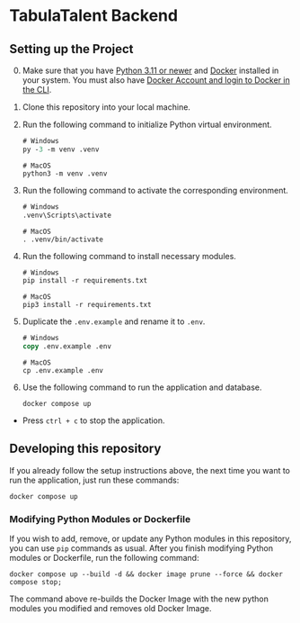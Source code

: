 # TabulaTalent Backend

## Setting up the Project
0. Make sure that you have [Python 3.11 or newer](https://www.python.org/downloads/) and [Docker](https://www.docker.com/) installed in your system. You must also have [Docker Account and login to Docker in the CLI](https://docs.docker.com/docker-hub/access-tokens/#use-an-access-token).

1. Clone this repository into your local machine.

2. Run the following command to initialize Python virtual environment.
   
    ```ps
    # Windows
    py -3 -m venv .venv
    ```

    ```shell
    # MacOS
    python3 -m venv .venv
    ```

3. Run the following command to activate the corresponding environment.

    ```ps
    # Windows
    .venv\Scripts\activate
    ```

    ```shell
    # MacOS
    . .venv/bin/activate
    ```

4. Run the following command to install necessary modules.
   
    ```ps
    # Windows
    pip install -r requirements.txt
    ```

    ```shell
    # MacOS
    pip3 install -r requirements.txt
    ```

5. Duplicate the `.env.example` and rename it to `.env`.
   
    ```ps
    # Windows
    copy .env.example .env
    ```

    ```shell
    # MacOS
    cp .env.example .env
    ```

6. Use the following command to run the application and database.

    ```shell
    docker compose up
    ```

* Press `ctrl + c` to stop the application.

## Developing this repository
If you already follow the setup instructions above, the next time you want to run the application, just run these commands:
```shell
docker compose up
```

### Modifying Python Modules or Dockerfile
If you wish to add, remove, or update any Python modules in this repository, you can use `pip` commands as usual. After you finish modifying Python modules or Dockerfile, run the following command:
```shell
docker compose up --build -d && docker image prune --force && docker compose stop;
```
The command above re-builds the Docker Image with the new python modules you modified and removes old Docker Image.

